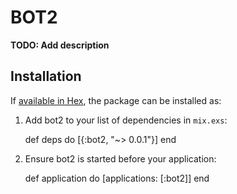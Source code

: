 # BOT2

**TODO: Add description**

## Installation

If [available in Hex](https://hex.pm/docs/publish), the package can be installed as:

  1. Add bot2 to your list of dependencies in `mix.exs`:

        def deps do
          [{:bot2, "~> 0.0.1"}]
        end

  2. Ensure bot2 is started before your application:

        def application do
          [applications: [:bot2]]
        end
